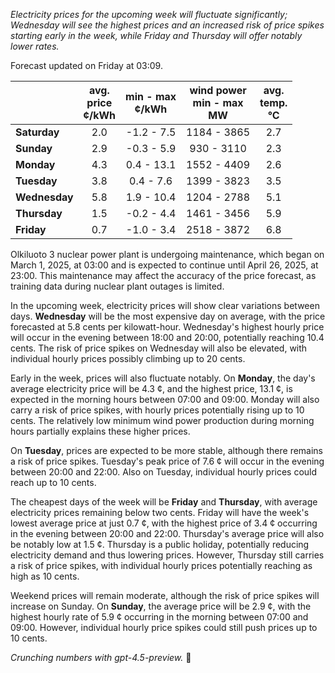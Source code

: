 *Electricity prices for the upcoming week will fluctuate significantly; Wednesday will see the highest prices and an increased risk of price spikes starting early in the week, while Friday and Thursday will offer notably lower rates.*

Forecast updated on Friday at 03:09.

|              | avg.<br>price<br>¢/kWh | min - max<br>¢/kWh | wind power<br>min - max<br>MW | avg.<br>temp.<br>°C |
|:-------------|:----------------:|:----------------:|:-------------:|:-------------:|
| **Saturday** |        2.0       |     -1.2 - 7.5    |      1184 - 3865     |     2.7     |
| **Sunday**   |        2.9       |     -0.3 - 5.9    |       930 - 3110     |     2.3     |
| **Monday**   |        4.3       |      0.4 - 13.1   |      1552 - 4409     |     2.6     |
| **Tuesday**  |        3.8       |      0.4 - 7.6    |      1399 - 3823     |     3.5     |
| **Wednesday**|        5.8       |      1.9 - 10.4   |      1204 - 2788     |     5.1     |
| **Thursday** |        1.5       |     -0.2 - 4.4    |      1461 - 3456     |     5.9     |
| **Friday**   |        0.7       |     -1.0 - 3.4    |      2518 - 3872     |     6.8     |

Olkiluoto 3 nuclear power plant is undergoing maintenance, which began on March 1, 2025, at 03:00 and is expected to continue until April 26, 2025, at 23:00. This maintenance may affect the accuracy of the price forecast, as training data during nuclear plant outages is limited.

In the upcoming week, electricity prices will show clear variations between days. **Wednesday** will be the most expensive day on average, with the price forecasted at 5.8 cents per kilowatt-hour. Wednesday's highest hourly price will occur in the evening between 18:00 and 20:00, potentially reaching 10.4 cents. The risk of price spikes on Wednesday will also be elevated, with individual hourly prices possibly climbing up to 20 cents.

Early in the week, prices will also fluctuate notably. On **Monday**, the day's average electricity price will be 4.3 ¢, and the highest price, 13.1 ¢, is expected in the morning hours between 07:00 and 09:00. Monday will also carry a risk of price spikes, with hourly prices potentially rising up to 10 cents. The relatively low minimum wind power production during morning hours partially explains these higher prices.

On **Tuesday**, prices are expected to be more stable, although there remains a risk of price spikes. Tuesday's peak price of 7.6 ¢ will occur in the evening between 20:00 and 22:00. Also on Tuesday, individual hourly prices could reach up to 10 cents.

The cheapest days of the week will be **Friday** and **Thursday**, with average electricity prices remaining below two cents. Friday will have the week's lowest average price at just 0.7 ¢, with the highest price of 3.4 ¢ occurring in the evening between 20:00 and 22:00. Thursday's average price will also be notably low at 1.5 ¢. Thursday is a public holiday, potentially reducing electricity demand and thus lowering prices. However, Thursday still carries a risk of price spikes, with individual hourly prices potentially reaching as high as 10 cents.

Weekend prices will remain moderate, although the risk of price spikes will increase on Sunday. On **Sunday**, the average price will be 2.9 ¢, with the highest hourly rate of 5.9 ¢ occurring in the morning between 07:00 and 09:00. However, individual hourly price spikes could still push prices up to 10 cents.

*Crunching numbers with gpt-4.5-preview.* 🔌
